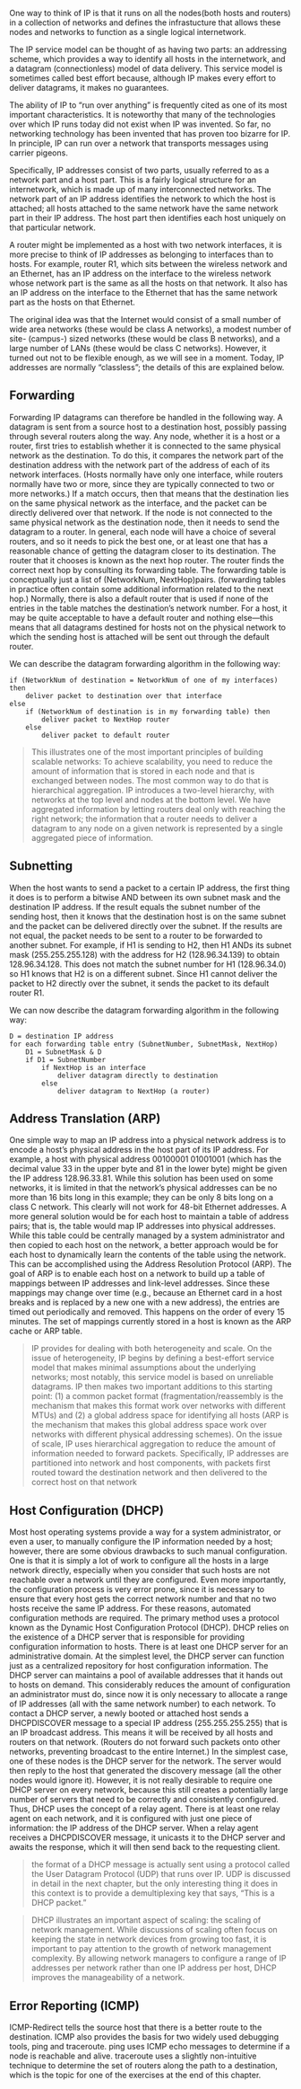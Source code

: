 One way to think of IP is that it runs on all the nodes(both hosts and routers) in a collection of networks and defines the infrastucture that allows these nodes and networks to function as a single logical internetwork.

The IP service model can be thought of as having two parts: an addressing scheme, which provides a way to identify all hosts in the internetwork, and a datagram (connectionless) model of data delivery. This service model is sometimes called best effort because, although IP makes every effort to deliver datagrams, it makes no guarantees. 

The ability of IP to “run over anything” is frequently cited as one of its most important characteristics. It is noteworthy that many of the technologies over which IP runs today did not exist when IP was invented. So far, no networking technology has been invented that has proven too bizarre for IP. In principle, IP can run over a network that transports messages using carrier pigeons.

Specifically, IP addresses consist of two parts, usually referred to as a network part and a host part. This is a fairly logical structure for an internetwork, which is made up of many interconnected networks. The network part of an IP address identifies the network to which the host is attached; all hosts attached to the same network have the same network part in their IP address. The host part then identifies each host uniquely on that particular network.

A router might be implemented as a host with two network interfaces, it is more precise to think of IP addresses as belonging to interfaces than to hosts. For example, router R1, which sits between the wireless network and an Ethernet, has an IP address on the interface to the wireless network whose network part is the same as all the hosts on that network. It also has an IP address on the interface to the Ethernet that has the same network part as the hosts on that Ethernet.

The original idea was that the Internet would consist of a small number of wide area networks (these would be class A networks), a modest number of site- (campus-) sized networks (these would be class B networks), and a large number of LANs (these would be class C networks). However, it turned out not to be flexible enough, as we will see in a moment. Today, IP addresses are normally “classless”; the details of this are explained below.

## Forwarding
Forwarding IP datagrams can therefore be handled in the following way. A datagram is sent from a source host to a destination host, possibly passing through several routers along the way. Any node, whether it is a host or a router, first tries to establish whether it is connected to the same physical network as the destination. To do this, it compares the network part of the destination address with the network part of the address of each of its network interfaces. (Hosts normally have only one interface, while routers normally have two or more, since they are typically connected to two or more networks.) If a match occurs, then that means that the destination lies on the same physical network as the interface, and the packet can be directly delivered over that network.
If the node is not connected to the same physical network as the destination node, then it needs to send the datagram to a router. In general, each node will have a choice of several routers, and so it needs to pick the best one, or at least one that has a reasonable chance of getting the datagram closer to its destination. The router that it chooses is known as the next hop router. The router finds the correct next hop by consulting its forwarding table. The forwarding table is conceptually just a list of (NetworkNum, NextHop)pairs. (forwarding tables in practice often contain some additional information related to the next hop.) Normally, there is also a default router that is used if none of the entries in the table matches the destination’s network number. For a host, it may be quite acceptable to have a default router and nothing else—this means that all datagrams destined for hosts not on the physical network to which the sending host is attached will be sent out through the default router.

We can describe the datagram forwarding algorithm in the following way:

```
if (NetworkNum of destination = NetworkNum of one of my interfaces) then
    deliver packet to destination over that interface
else
    if (NetworkNum of destination is in my forwarding table) then
        deliver packet to NextHop router
    else
        deliver packet to default router
```

> This illustrates one of the most important principles of building scalable networks: To achieve scalability, you need to reduce the amount of information that is stored in each node and that is exchanged between nodes. The most common way to do that is hierarchical aggregation. IP introduces a two-level hierarchy, with networks at the top level and nodes at the bottom level. We have aggregated information by letting routers deal only with reaching the right network; the information that a router needs to deliver a datagram to any node on a given network is represented by a single aggregated piece of information.

## Subnetting 
When the host wants to send a packet to a certain IP address, the first thing it does is to perform a bitwise AND between its own subnet mask and the destination IP address. If the result equals the subnet number of the sending host, then it knows that the destination host is on the same subnet and the packet can be delivered directly over the subnet. If the results are not equal, the packet needs to be sent to a router to be forwarded to another subnet. For example, if H1 is sending to H2, then H1 ANDs its subnet mask (255.255.255.128) with the address for H2 (128.96.34.139) to obtain 128.96.34.128. This does not match the subnet number for H1 (128.96.34.0) so H1 knows that H2 is on a different subnet. Since H1 cannot deliver the packet to H2 directly over the subnet, it sends the packet to its default router R1.

We can now describe the datagram forwarding algorithm in the following way:

```
D = destination IP address
for each forwarding table entry (SubnetNumber, SubnetMask, NextHop)
    D1 = SubnetMask & D
    if D1 = SubnetNumber
        if NextHop is an interface
            deliver datagram directly to destination
        else
            deliver datagram to NextHop (a router)
```

## Address Translation (ARP)
One simple way to map an IP address into a physical network address is to encode a host’s physical address in the host part of its IP address. For example, a host with physical address 00100001 01001001 (which has the decimal value 33 in the upper byte and 81 in the lower byte) might be given the IP address 128.96.33.81. While this solution has been used on some networks, it is limited in that the network’s physical addresses can be no more than 16 bits long in this example; they can be only 8 bits long on a class C network. This clearly will not work for 48-bit Ethernet addresses.
A more general solution would be for each host to maintain a table of address pairs; that is, the table would map IP addresses into physical addresses. While this table could be centrally managed by a system administrator and then copied to each host on the network, a better approach would be for each host to dynamically learn the contents of the table using the network. This can be accomplished using the Address Resolution Protocol (ARP). The goal of ARP is to enable each host on a network to build up a table of mappings between IP addresses and link-level addresses. Since these mappings may change over time (e.g., because an Ethernet card in a host breaks and is replaced by a new one with a new address), the entries are timed out periodically and removed. This happens on the order of every 15 minutes. The set of mappings currently stored in a host is known as the ARP cache or ARP table.

> IP provides for dealing with both heterogeneity and scale. On the issue of heterogeneity, IP begins by defining a best-effort service model that makes minimal assumptions about the underlying networks; most notably, this service model is based on unreliable datagrams. IP then makes two important additions to this starting point: (1) a common packet format (fragmentation/reassembly is the mechanism that makes this format work over networks with different MTUs) and (2) a global address space for identifying all hosts (ARP is the mechanism that makes this global address space work over networks with different physical addressing schemes). On the issue of scale, IP uses hierarchical aggregation to reduce the amount of information needed to forward packets. Specifically, IP addresses are partitioned into network and host components, with packets first routed toward the destination network and then delivered to the correct host on that network

## Host Configuration (DHCP)
Most host operating systems provide a way for a system administrator, or even a user, to manually configure the IP information needed by a host; however, there are some obvious drawbacks to such manual configuration. One is that it is simply a lot of work to configure all the hosts in a large network directly, especially when you consider that such hosts are not reachable over a network until they are configured. Even more importantly, the configuration process is very error prone, since it is necessary to ensure that every host gets the correct network number and that no two hosts receive the same IP address. For these reasons, automated configuration methods are required. The primary method uses a protocol known as the Dynamic Host Configuration Protocol (DHCP).
DHCP relies on the existence of a DHCP server that is responsible for providing configuration information to hosts. There is at least one DHCP server for an administrative domain. At the simplest level, the DHCP server can function just as a centralized repository for host configuration information. The DHCP server can maintains a pool of available addresses that it hands out to hosts on demand. This considerably reduces the amount of configuration an administrator must do, since now it is only necessary to allocate a range of IP addresses (all with the same network number) to each network.
To contact a DHCP server, a newly booted or attached host sends a DHCPDISCOVER message to a special IP address (255.255.255.255) that is an IP broadcast address. This means it will be received by all hosts and routers on that network. (Routers do not forward such packets onto other networks, preventing broadcast to the entire Internet.) In the simplest case, one of these nodes is the DHCP server for the network. The server would then reply to the host that generated the discovery message (all the other nodes would ignore it). However, it is not really desirable to require one DHCP server on every network, because this still creates a potentially large number of servers that need to be correctly and consistently configured. Thus, DHCP uses the concept of a relay agent. There is at least one relay agent on each network, and it is configured with just one piece of information: the IP address of the DHCP server. When a relay agent receives a DHCPDISCOVER message, it unicasts it to the DHCP server and awaits the response, which it will then send back to the requesting client. 

> the format of a DHCP message is actually sent using a protocol called the User Datagram Protocol (UDP) that runs over IP. UDP is discussed in detail in the next chapter, but the only interesting thing it does in this context is to provide a demultiplexing key that says, “This is a DHCP packet.”

> DHCP illustrates an important aspect of scaling: the scaling of network management. While discussions of scaling often focus on keeping the state in network devices from growing too fast, it is important to pay attention to the growth of network management complexity. By allowing network managers to configure a range of IP addresses per network rather than one IP address per host, DHCP improves the manageability of a network.

## Error Reporting (ICMP)
ICMP-Redirect tells the source host that there is a better route to the destination.
ICMP also provides the basis for two widely used debugging tools, ping and traceroute. ping uses ICMP echo messages to determine if a node is reachable and alive. traceroute uses a slightly non-intuitive technique to determine the set of routers along the path to a destination, which is the topic for one of the exercises at the end of this chapter.